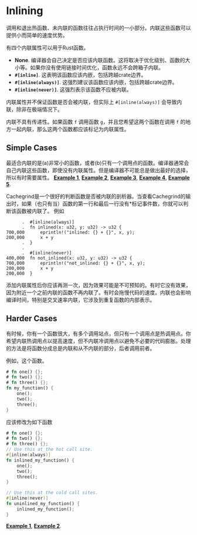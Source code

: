 # Inlining

调用和退出热函数、未内联的函数往往占执行时间的一小部分。内联这些函数可以提供小而简单的速度优势。

有四个内联属性可以用于Rust函数。
- **None**. 编译器会自己决定是否应该内联函数。这将取决于优化级别、函数的大小等。如果你没有使用链接时间优化，函数永远不会跨箱子内联。
- **`#[inline]`**. 这表明该函数应该内嵌，包括跨越crate边界。
- **`#[inline(always)]`**. 这强烈建议该函数应该内嵌，包括跨越crate边界。
- **`#[inline(never)]`**. 这强烈表示该函数不应被内联。

内联属性并不保证函数是否会被内联，但实际上 `#[inline(always)]` 会导致内联，除非在极端情况下。

内联不具有传递性。如果函数 `f` 调用函数 `g`，并且您希望这两个函数在调用 `f` 的地方一起内联，那么这两个函数都应该标记为内联属性。

## Simple Cases

最适合内联的是(a)非常小的函数，或者(b)只有一个调用点的函数。编译器通常会自己内联这些函数，即使没有内联属性。但是编译器不可能总是做出最好的选择，所以有时需要属性。
[**Example 1**](https://github.com/rust-lang/rust/pull/37083/commits/6a4bb35b70862f33ac2491ffe6c55fb210c8490d),
[**Example 2**](https://github.com/rust-lang/rust/pull/50407/commits/e740b97be699c9445b8a1a7af6348ca2d4c460ce),
[**Example 3**](https://github.com/rust-lang/rust/pull/50564/commits/77c40f8c6f8cc472f6438f7724d60bf3b7718a0c),
[**Example 4**](https://github.com/rust-lang/rust/pull/57719/commits/92fd6f9d30d0b6b4ecbcf01534809fb66393f139),
[**Example 5**](https://github.com/rust-lang/rust/pull/69256/commits/e761f3af904b3c275bdebc73bb29ffc45384945d).

Cachegrind是一个很好的判断函数是否被内联的剖析器。当查看Cachegrind的输出时，如果（也只有当）函数的第一行和最后一行没有*标记事件数，你就可以判断该函数被内联了。
例如
```text
      .  #[inline(always)]
      .  fn inlined(x: u32, y: u32) -> u32 {
700,000      eprintln!("inlined: {} + {}", x, y);
200,000      x + y
      .  }
      .  
      .  #[inline(never)]
400,000  fn not_inlined(x: u32, y: u32) -> u32 {
700,000      eprintln!("not_inlined: {} + {}", x, y);
200,000      x + y
200,000  }
```
添加内联属性后你应该再测一次，因为效果可能是不可预知的。有时它没有效果，因为附近一个之前内联的函数不再内联了。有时会拖慢代码的速度。内联也会影响编译时间，特别是交叉速率内联，它涉及到重复函数的内部表示。

## Harder Cases

有时候，你有一个函数很大，有多个调用站点，但只有一个调用点是热调用点。你希望内联热调用点以提高速度，但不内联冷调用点以避免不必要的代码膨胀。处理的方法是将函数分成总是内联和从不内联的部分，后者调用前者。

例如，这个函数。
```rust
# fn one() {};
# fn two() {};
# fn three() {};
fn my_function() {
    one();
    two();
    three();
}
```
应该修改为如下函数
```rust
# fn one() {};
# fn two() {};
# fn three() {};
// Use this at the hot call site.
#[inline(always)]
fn inlined_my_function() {
    one();
    two();
    three();
}

// Use this at the cold call sites.
#[inline(never)]
fn uninlined_my_function() {
    inlined_my_function();
}
```
[**Example 1**](https://github.com/rust-lang/rust/pull/53513/commits/b73843f9422fb487b2d26ac2d65f79f73a4c9ae3),
[**Example 2**](https://github.com/rust-lang/rust/pull/64420/commits/a2261ad66400c3145f96ebff0d9b75e910fa89dd).

